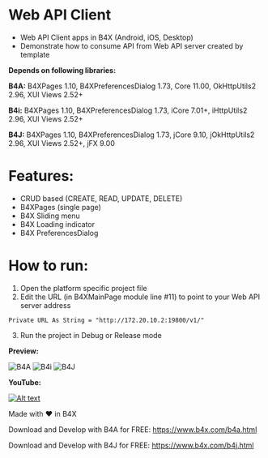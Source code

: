 # Web API Client
- Web API Client apps in B4X (Android, iOS, Desktop)
- Demonstrate how to consume API from Web API server created by template

**Depends on following libraries:** 

**B4A:** B4XPages 1.10, B4XPreferencesDialog 1.73, Core 11.00, OkHttpUtils2 2.96, XUI Views 2.52+

**B4i:** B4XPages 1.10, B4XPreferencesDialog 1.73, iCore 7.01+, iHttpUtils2 2.96, XUI Views 2.52+

**B4J:** B4XPages 1.10, B4XPreferencesDialog 1.73, jCore 9.10, jOkHttpUtils2 2.96, XUI Views 2.52+, jFX 9.00

# Features:
- CRUD based (CREATE, READ, UPDATE, DELETE)
- B4XPages (single page)
- B4X Sliding menu
- B4X Loading indicator
- B4X PreferencesDialog

# How to run:
1. Open the platform specific project file
2. Edit the URL (in B4XMainPage module line #11) to point to your Web API server address
```
Private URL As String = "http://172.20.10.2:19800/v1/"
```
3. Run the project in Debug or Release mode

**Preview:**

<img src="https://github.com/pyhoon/webapi-client-b4x/raw/main/Preview/B4A.png" title="B4A" />

<img src="https://github.com/pyhoon/webapi-client-b4x/raw/main/Preview/B4i.png" title="B4i" />

<img src="https://github.com/pyhoon/webapi-client-b4x/raw/main/Preview/B4J.png" title="B4J" />

**YouTube:**

[![Alt text](https://img.youtube.com/vi/Y-1HDR2k_fE/0.jpg)](https://youtu.be/Y-1HDR2k_fE)

Made with ❤ in B4X

Download and Develop with B4A for FREE: https://www.b4x.com/b4a.html

Download and Develop with B4J for FREE: https://www.b4x.com/b4j.html
